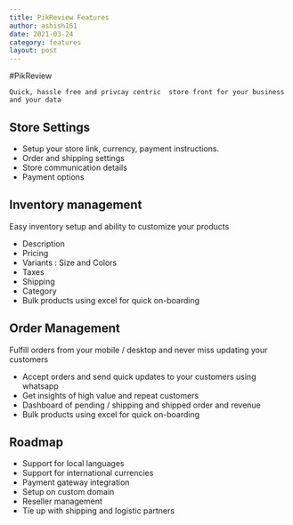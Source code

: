 ```yaml
---
title: PikReview Features
author: ashish161
date: 2021-03-24
category: features
layout: post
---
```


#PikReview
    
    Quick, hassle free and privcay centric  store front for your business and your data 


## Store Settings
 - Setup your store link, currency, payment instructions.
 - Order and shipping settings 
 - Store communication details 
 - Payment options 
 
## Inventory  management
 Easy inventory setup and ability to customize your products    
 - Description
 - Pricing
 - Variants : Size and Colors
 - Taxes 
 - Shipping 
 - Category 
 - Bulk products using excel for quick on-boarding 

## Order Management 
Fulfill orders from your mobile / desktop and never miss updating your customers 
 - Accept orders and send quick updates to your customers using whatsapp 
 - Get insights of high value and repeat customers
 - Dashboard of pending / shipping and shipped order and revenue  
 - Bulk products using excel for quick on-boarding 

## Roadmap 
- Support for local languages 
- Support for international currencies 
- Payment gateway integration 
- Setup on custom domain 
- Reseller management
- Tie up with shipping and logistic partners   